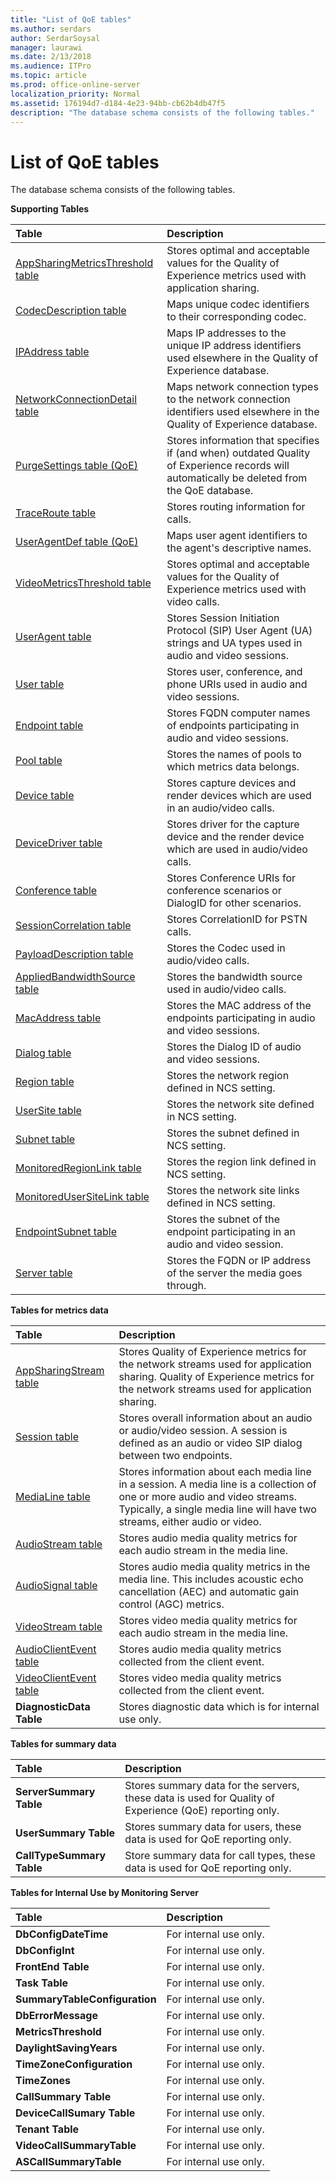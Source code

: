 ```yaml
---
title: "List of QoE tables"
ms.author: serdars
author: SerdarSoysal
manager: laurawi
ms.date: 2/13/2018
ms.audience: ITPro
ms.topic: article
ms.prod: office-online-server
localization_priority: Normal
ms.assetid: 176194d7-d184-4e23-94bb-cb62b4db47f5
description: "The database schema consists of the following tables."
---
```


# List of QoE tables
 
The database schema consists of the following tables. 
  
**Supporting Tables**

|**Table**|**Description**|
|:-----|:-----|
|[AppSharingMetricsThreshold table](appsharingmetricsthreshold.md) <br/> |Stores optimal and acceptable values for the Quality of Experience metrics used with application sharing.  <br/> |
|[CodecDescription table](codecdescription.md) <br/> |Maps unique codec identifiers to their corresponding codec.  <br/> |
|[IPAddress table](ipaddress.md) <br/> |Maps IP addresses to the unique IP address identifiers used elsewhere in the Quality of Experience database.  <br/> |
|[NetworkConnectionDetail table](networkconnectiondetail.md) <br/> |Maps network connection types to the network connection identifiers used elsewhere in the Quality of Experience database.  <br/> |
|[PurgeSettings table (QoE)](purgesettings-qoe.md) <br/> |Stores information that specifies if (and when) outdated Quality of Experience records will automatically be deleted from the QoE database.  <br/> |
|[TraceRoute table](traceroute.md) <br/> |Stores routing information for calls.  <br/> |
|[UserAgentDef table (QoE)](useragentdef-qoe.md) <br/> |Maps user agent identifiers to the agent's descriptive names.  <br/> |
|[VideoMetricsThreshold table](videometricsthreshold.md) <br/> |Stores optimal and acceptable values for the Quality of Experience metrics used with video calls.  <br/> |
|[UserAgent table](useragent.md) <br/> |Stores Session Initiation Protocol (SIP) User Agent (UA) strings and UA types used in audio and video sessions.  <br/> |
|[User table](user-0.md) <br/> |Stores user, conference, and phone URIs used in audio and video sessions.  <br/> |
|[Endpoint table](endpoint.md) <br/> |Stores FQDN computer names of endpoints participating in audio and video sessions.  <br/> |
|[Pool table](pool.md) <br/> |Stores the names of pools to which metrics data belongs.  <br/> |
|[Device table](device.md) <br/> |Stores capture devices and render devices which are used in an audio/video calls.  <br/> |
|[DeviceDriver table](devicedriver.md) <br/> |Stores driver for the capture device and the render device which are used in audio/video calls.  <br/> |
|[Conference table](conference.md) <br/> |Stores Conference URIs for conference scenarios or DialogID for other scenarios.  <br/> |
|[SessionCorrelation table](sessioncorrelation.md) <br/> |Stores CorrelationID for PSTN calls.  <br/> |
|[PayloadDescription table](payloaddescription.md) <br/> |Stores the Codec used in audio/video calls.  <br/> |
|[AppliedBandwidthSource table](appliedbandwidthsource.md) <br/> |Stores the bandwidth source used in audio/video calls.  <br/> |
|[MacAddress table](macaddress.md) <br/> |Stores the MAC address of the endpoints participating in audio and video sessions.  <br/> |
|[Dialog table](dialog.md) <br/> |Stores the Dialog ID of audio and video sessions.  <br/> |
|[Region table](region.md) <br/> |Stores the network region defined in NCS setting.  <br/> |
|[UserSite table](usersite.md) <br/> |Stores the network site defined in NCS setting.  <br/> |
|[Subnet table](subnet.md) <br/> |Stores the subnet defined in NCS setting.  <br/> |
|[MonitoredRegionLink table](monitoredregionlink.md) <br/> |Stores the region link defined in NCS setting.  <br/> |
|[MonitoredUserSiteLink table](monitoredusersitelink.md) <br/> |Stores the network site links defined in NCS setting.  <br/> |
|[EndpointSubnet table](endpointsubnet.md) <br/> |Stores the subnet of the endpoint participating in an audio and video session.  <br/> |
|[Server table](server.md) <br/> |Stores the FQDN or IP address of the server the media goes through.  <br/> |
   
**Tables for metrics data**

|**Table**|**Description**|
|:-----|:-----|
|[AppSharingStream table](appsharingstream.md) <br/> |Stores Quality of Experience metrics for the network streams used for application sharing. Quality of Experience metrics for the network streams used for application sharing.  <br/> |
|[Session table](session.md) <br/> |Stores overall information about an audio or audio/video session. A session is defined as an audio or video SIP dialog between two endpoints.  <br/> |
|[MediaLine table](medialine-0.md) <br/> |Stores information about each media line in a session. A media line is a collection of one or more audio and video streams. Typically, a single media line will have two streams, either audio or video.  <br/> |
|[AudioStream table](audiostream.md) <br/> |Stores audio media quality metrics for each audio stream in the media line.  <br/> |
|[AudioSignal table](audiosignal.md) <br/> |Stores audio media quality metrics in the media line. This includes acoustic echo cancellation (AEC) and automatic gain control (AGC) metrics.  <br/> |
|[VideoStream table](videostream.md) <br/> |Stores video media quality metrics for each audio stream in the media line.  <br/> |
|[AudioClientEvent table](audioclientevent.md) <br/> |Stores audio media quality metrics collected from the client event.  <br/> |
|[VideoClientEvent table](videoclientevent.md) <br/> |Stores video media quality metrics collected from the client event.  <br/> |
|**DiagnosticData Table** <br/> |Stores diagnostic data which is for internal use only.  <br/> |
   
**Tables for summary data**

|**Table**|**Description**|
|:-----|:-----|
|**ServerSummary Table** <br/> |Stores summary data for the servers, these data is used for Quality of Experience (QoE) reporting only.  <br/> |
|**UserSummary Table** <br/> |Stores summary data for users, these data is used for QoE reporting only.  <br/> |
|**CallTypeSummary Table** <br/> |Store summary data for call types, these data is used for QoE reporting only.  <br/> |
   
**Tables for Internal Use by Monitoring Server**

|**Table**|**Description**|
|:-----|:-----|
|**DbConfigDateTime** <br/> |For internal use only.  <br/> |
|**DbConfigInt** <br/> |For internal use only.  <br/> |
|**FrontEnd Table** <br/> |For internal use only.  <br/> |
|**Task Table** <br/> |For internal use only.  <br/> |
|**SummaryTableConfiguration** <br/> |For internal use only.  <br/> |
|**DbErrorMessage** <br/> |For internal use only.  <br/> |
|**MetricsThreshold** <br/> |For internal use only.  <br/> |
|**DaylightSavingYears** <br/> |For internal use only.  <br/> |
|**TimeZoneConfiguration** <br/> |For internal use only.  <br/> |
|**TimeZones** <br/> |For internal use only.  <br/> |
|**CallSummary Table** <br/> |For internal use only.  <br/> |
|**DeviceCallSumary Table** <br/> |For internal use only.  <br/> |
|**Tenant Table** <br/> |For internal use only.  <br/> |
|**VideoCallSummaryTable** <br/> |For internal use only.  <br/> |
|**ASCallSummaryTable** <br/> |For internal use only.  <br/> |
   

